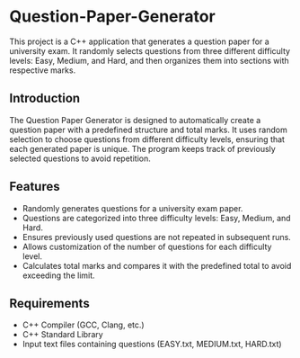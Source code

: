 # Question-Paper-Generator
This project is a C++ application that generates a question paper for a university exam. It randomly selects questions from three different difficulty levels: Easy, Medium, and Hard, and then organizes them into sections with respective marks.

## Introduction

The Question Paper Generator is designed to automatically create a question paper with a predefined structure and total marks. It uses random selection to choose questions from different difficulty levels, ensuring that each generated paper is unique. The program keeps track of previously selected questions to avoid repetition.

## Features

- Randomly generates questions for a university exam paper.
- Questions are categorized into three difficulty levels: Easy, Medium, and Hard.
- Ensures previously used questions are not repeated in subsequent runs.
- Allows customization of the number of questions for each difficulty level.
- Calculates total marks and compares it with the predefined total to avoid exceeding the limit.

## Requirements

- C++ Compiler (GCC, Clang, etc.)
- C++ Standard Library
- Input text files containing questions (EASY.txt, MEDIUM.txt, HARD.txt)

